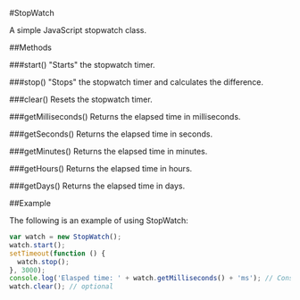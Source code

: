 #StopWatch

A simple JavaScript stopwatch class.

##Methods

###start()
"Starts" the stopwatch timer.

###stop()
"Stops" the stopwatch timer and calculates the difference.

###clear()
Resets the stopwatch timer.

###getMilliseconds()
Returns the elapsed time in milliseconds.

###getSeconds()
Returns the elapsed time in seconds.

###getMinutes()
Returns the elapsed time in minutes.

###getHours()
Returns the elapsed time in hours.

###getDays()
Returns the elapsed time in days.

##Example

The following is an example of using StopWatch:

```javascript
var watch = new StopWatch();
watch.start();
setTimeout(function () {
  watch.stop();
}, 3000);
console.log('Elasped time: ' + watch.getMilliseconds() + 'ms'); // Console should: Elapsed time 3000ms
watch.clear(); // optional
```
